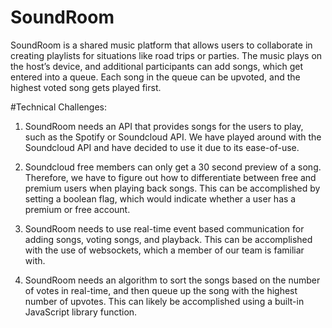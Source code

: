 # SoundRoom

SoundRoom is a shared music platform that allows users to collaborate in creating playlists for situations like road trips or parties. The music plays on the host’s device, and additional participants can add songs, which get entered into a queue. Each song in the queue can be upvoted, and the highest voted song gets played first.


#Technical Challenges:

1) SoundRoom needs an API that provides songs for the users to play, such as the Spotify or Soundcloud API. We have played around with the Soundcloud API and have decided to use it due to its ease-of-use.


2) Soundcloud free members can only get a 30 second preview of a song. Therefore, we have to figure out how to differentiate between free and premium users when playing back songs. This can be accomplished by setting a boolean flag, which would indicate whether a user has a premium or free account.


3) SoundRoom needs to use real-time event based communication for adding songs, voting songs, and playback. This can be accomplished with the use of websockets, which a member of our team is familiar with.


4) SoundRoom needs an algorithm to sort the songs based on the number of votes in real-time, and then queue up the song with the highest number of upvotes. This can likely be accomplished using a built-in JavaScript library function.
